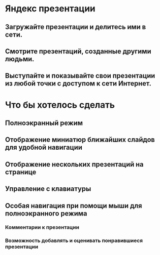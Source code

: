 # Яндекс презентации

## Загружайте презентации и делитесь ими в сети.
## Смотрите презентаций, созданные другими людьми.
## Выступайте и показывайте свои презентации из любой точки с доступом к сети Интернет.

# Что бы хотелось сделать

## Полноэкранный режим
## Отображение миниатюр ближайших слайдов для удобной навигации
## Отображение нескольких презентаций на странице
## Управление с клавиатуры
## Особая навигация при помощи мыши для полноэкранного режима

### Комментарии к презентации
### Возможность добавлять и оценивать понравившиеся презентации

